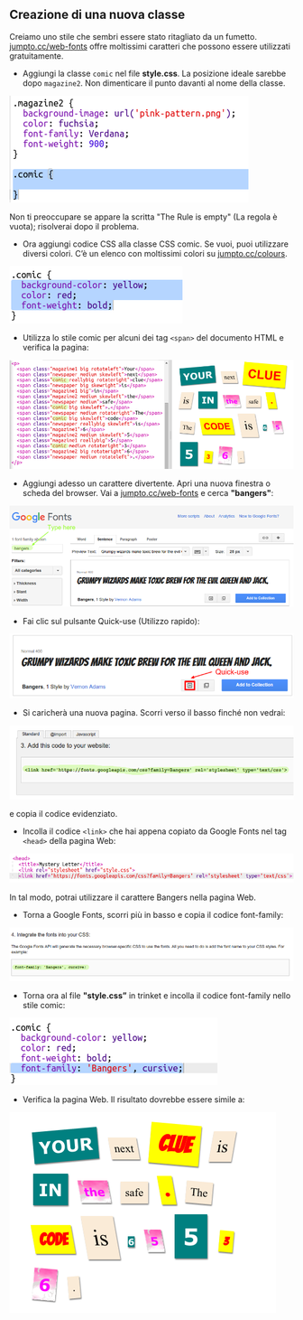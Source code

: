 ## Creazione di una nuova classe

Creiamo uno stile che sembri essere stato ritagliato da un fumetto. <a href="http://jumpto.cc/web-fonts" target="_blank">jumpto.cc/web-fonts</a> offre moltissimi caratteri che possono essere utilizzati gratuitamente.

+ Aggiungi la classe `comic` nel file __style.css__. La posizione ideale sarebbe dopo `magazine2`. Non dimenticare il punto davanti al nome della classe.

![screenshot](images/letter-comic1.png)

Non ti preoccupare se appare la scritta "The Rule is empty" (La regola è vuota); risolverai dopo il problema.

+ Ora aggiungi codice CSS alla classe CSS comic. Se vuoi, puoi utilizzare diversi colori. C’è un elenco con moltissimi colori su <a href="http://jumpto.cc/colours" target="_blank">jumpto.cc/colours</a>.

![screenshot](images/letter-comic2.png)

+ Utilizza lo stile comic per alcuni dei tag `<span>` del documento HTML e verifica la pagina:

![screenshot](images/letter-comic-output.png)

+ Aggiungi adesso un carattere divertente. Apri una nuova finestra o scheda del browser. Vai a <a href="http://jumpto.cc/web-fonts" target="_blank">jumpto.cc/web-fonts</a> e cerca __"bangers"__:

![screenshot](images/letter-fonts1.png)

+ Fai clic sul pulsante Quick-use (Utilizzo rapido):

![screenshot](images/letter-fonts2.png)

+ Si caricherà una nuova pagina. Scorri verso il basso finché non vedrai:

![screenshot](images/letter-fonts-link.png)

e copia il codice evidenziato.

+ Incolla il codice `<link>` che hai appena copiato da Google Fonts nel tag `<head>` della pagina Web:

![screenshot](images/letter-fonts-head.png)

In tal modo, potrai utilizzare il carattere Bangers nella pagina Web.

+ Torna a Google Fonts, scorri più in basso e copia il codice font-family:

![screenshot](images/letter-fonts-bangers.png)

+ Torna ora al file __"style.css”__ in trinket e incolla il codice font-family nello stile comic:

![screenshot](images/letter-fonts-comic.png)

+ Verifica la pagina Web. Il risultato dovrebbe essere simile a:

![screenshot](images/letter-fonts-output.png)



